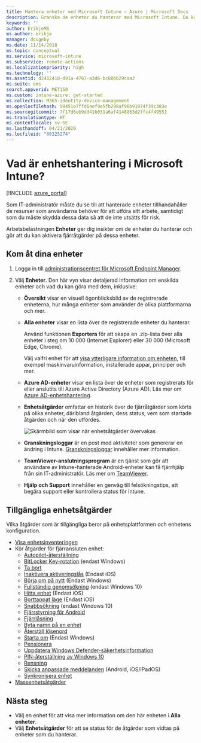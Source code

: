 ```yaml
---
title: Hantera enheter med Microsoft Intune – Azure | Microsoft Docs
description: Granska de enheter du hanterar med Microsoft Intune. Du kan exportera en enhetslista i csv-format, visa dina Azure Active Directory-anslutna enheter, granska en ändringslogg över åtgärder på enheten, använda TeamViewer-anslutningsprogrammet så att IT-administratörer via fjärranslutning kan felsöka Android-enheter samt visa alla åtgärder som du kan köra på dina enheter.
keywords: ''
author: ErikjeMS
ms.author: erikje
manager: dougeby
ms.date: 11/14/2018
ms.topic: conceptual
ms.service: microsoft-intune
ms.subservice: remote-actions
ms.localizationpriority: high
ms.technology: ''
ms.assetid: d2412418-d91a-4767-a3d6-bc88bb29caa2
ms.suite: ems
search.appverid: MET150
ms.custom: intune-azure; get-started
ms.collection: M365-identity-device-management
ms.openlocfilehash: 98451e7ffd6aef9e5fb298af96b91074f39c383e
ms.sourcegitcommit: 7f17d6eb9dd41b031a6af4148863d2ffc4f49551
ms.translationtype: HT
ms.contentlocale: sv-SE
ms.lasthandoff: 04/21/2020
ms.locfileid: "80325274"
---
```

# <a name="what-is-microsoft-intune-device-management"></a>Vad är enhetshantering i Microsoft Intune?

[!INCLUDE [azure_portal](../includes/azure_portal.md)]

Som IT-administratör måste du se till att hanterade enheter tillhandahåller de resurser som användarna behöver för att utföra sitt arbete, samtidigt som du måste skydda dessa data så att de inte utsätts för risk.

Arbetsbelastningen **Enheter** ger dig insikter om de enheter du hanterar och gör att du kan aktivera fjärråtgärder på dessa enheter.

## <a name="get-to-your-devices"></a>Kom åt dina enheter

1. Logga in till [administrationscentret för Microsoft Endpoint Manager](https://go.microsoft.com/fwlink/?linkid=2109431).
3. Välj **Enheter**. Den här vyn visar detaljerad information om enskilda enheter och vad du kan göra med dem, inklusive:

   - **Översikt** visar en visuell ögonblicksbild av de registrerade enheterna, hur många enheter som använder de olika plattformarna och mer.
   - **Alla enheter** visar en lista över de registrerade enheter du hanterar.

     Använd funktionen **Exportera** för att skapa en .zip-lista över alla enheter i steg om 10 000 (Internet Explorer) eller 30 000 (Microsoft Edge, Chrome).

     Välj valfri enhet för att [visa ytterligare information om enheten](device-inventory.md), till exempel maskinvaruinformation, installerade appar, principer och mer.

   - **Azure AD-enheter** visar en lista över de enheter som registrerats för eller anslutits till Azure Active Directory (Azure AD). Läs mer om [Azure AD-enhetshantering](https://docs.microsoft.com/azure/active-directory/device-management-introduction).
   - **Enhetsåtgärder** omfattar en historik över de fjärråtgärder som körts på olika enheter, däribland åtgärden, dess status, vem som startade åtgärden och när den utfördes.

     ![Skärmbild som visar när enhetsåtgärder övervakas](./media/device-management/monitor-device-actions.png)

   - **Granskningsloggar** är en post med aktiviteter som genererar en ändring i Intune. [Granskningsloggar](../fundamentals/monitor-audit-logs.md) innehåller mer information.
   - **TeamViewer-anslutningsprogram** är en tjänst som gör att användare av Intune-hanterade Android-enheter kan få fjärrhjälp från sin IT-administratör. Läs mer om [TeamViewer](teamviewer-support.md).
   - **Hjälp och Support** innehåller en genväg till felsökningstips, att begära support eller kontrollera status för Intune.

## <a name="available-device-actions"></a>Tillgängliga enhetsåtgärder
Vilka åtgärder som är tillgängliga beror på enhetsplattformen och enhetens konfiguration.

- [Visa enhetsinventeringen](device-inventory.md)
- Kör åtgärder för fjärransluten enhet:
  - [Autopilot-återställning](https://docs.microsoft.com/windows/deployment/windows-autopilot/windows-autopilot-reset#reset-devices-with-remote-windows-autopilot-reset)
  - [BitLocker Key-rotation](../protect/encrypt-devices.md#rotate-bitlocker-recovery-keys) (endast Windows)
  - [Ta bort](devices-wipe.md#delete-devices-from-the-intune-portal)
  - [Inaktivera aktiveringslås](device-activation-lock-disable.md) (Endast iOS)
  - [Börja om på nytt](device-fresh-start.md) (Endast Windows)
  - [Fullständig genomsökning](../configuration/device-restrictions-windows-10.md#microsoft-defender-antivirus) (endast Windows 10)
  - [Hitta enhet](device-locate.md) (Endast iOS)
  - [Borttappat läge](device-lost-mode.md) (Endast iOS)
  - [Snabbsökning](../configuration/device-restrictions-windows-10.md#microsoft-defender-antivirus) (endast Windows 10)
  - [Fjärrstyrning för Android](teamviewer-support.md)
  - [Fjärrlåsning](device-remote-lock.md)
  - [Byta namn på en enhet](device-rename.md)
  - [Återställ lösenord](device-passcode-reset.md)
  - [Starta om](device-restart.md) (Endast Windows)
  - [Pensionera](devices-wipe.md#retire)
  - [Uppdatera Windows Defender-säkerhetsinformation](https://docs.microsoft.com/windows/security/threat-protection/windows-defender-antivirus/manage-protection-updates-windows-defender-antivirus)
  - [PIN-återställning av Windows 10](device-windows-pin-reset.md)
  - [Rensning](devices-wipe.md#wipe)
  - [Skicka anpassade meddelanden](custom-notifications.md#send-a-custom-notification-to-a-single-device) (Android, iOS/iPadOS)
  - [Synkronisera enhet](device-sync.md)
- [Massenhetsåtgärder](bulk-device-actions.md)

## <a name="next-steps"></a>Nästa steg

- Välj en enhet för att visa mer information om den här enheten i **Alla enheter**.
- Välj **Enhetsåtgärder** för att se status för de åtgärder som vidtas på enheter som du hanterar.

